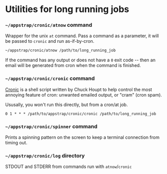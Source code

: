 # Utilities for long running jobs

### `~/appstrap/cronic/atnow` command
Wrapper for the unix `at` command.  Pass a command as a parameter, it will be passed to `cronic` and run as-if-by-cron.  

```bash
~/appstrap/cronic/atnow /path/to/long_running_job
```

If the command has any output or does not have a `0` exit code -- then an email will be generated from cron when the command is finished.

### `~/appstrap/cronic/cronic` command
[Cronic](http://habilis.net/cronic/) is a shell script written by Chuck Houpt to help control the most annoying feature of cron: unwanted emailed output, or "cram" (cron spam).

Ususally, you won't run this directly, but from a cron/at job.

```crontab
0 1 * * * /path/to/appstrap/cronic/cronic /path/to/long_running_job
```

### `~/appstrap/cronic/spinner` command
Prints a spinning pattern on the screen to keep a terminal connection from timing out.

### `~/appstrap/cronic/log` directory
STDOUT and STDERR from commands run with `atnow`/`cronic`
